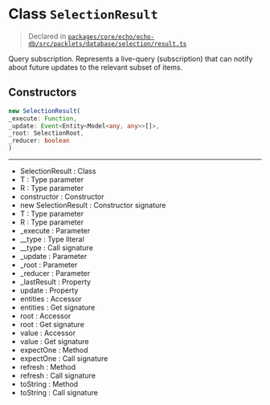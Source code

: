 # Class `SelectionResult`
> Declared in [`packages/core/echo/echo-db/src/packlets/database/selection/result.ts`](https://github.com/dxos/protocols/blob/main/packages/core/echo/echo-db/src/packlets/database/selection/result.ts#L27)

Query subscription.
Represents a live-query (subscription) that can notify about future updates to the relevant subset of items.

## Constructors
```ts
new SelectionResult(
_execute: Function,
_update: Event<Entity<Model<any, any>>[]>,
_root: SelectionRoot,
_reducer: boolean
)
```

---
- SelectionResult : Class
- T : Type parameter
- R : Type parameter
- constructor : Constructor
- new SelectionResult : Constructor signature
- T : Type parameter
- R : Type parameter
- _execute : Parameter
- __type : Type literal
- __type : Call signature
- _update : Parameter
- _root : Parameter
- _reducer : Parameter
- _lastResult : Property
- update : Property
- entities : Accessor
- entities : Get signature
- root : Accessor
- root : Get signature
- value : Accessor
- value : Get signature
- expectOne : Method
- expectOne : Call signature
- refresh : Method
- refresh : Call signature
- toString : Method
- toString : Call signature
